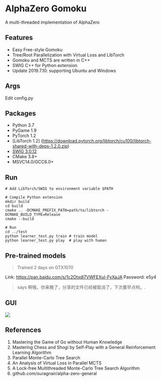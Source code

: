 # AlphaZero Gomoku
A multi-threaded implementation of AlphaZero

## Features
* Easy Free-style Gomoku
* Tree/Root Parallelization with Virtual Loss and LibTorch
* Gomoku and MCTS are written in C++
* SWIG C++ for Python extension
* Update 2019.7.10: supporting Ubuntu and Windows

## Args
Edit config.py

## Packages

* Python 3.7
* PyGame 1.9
* PyTorch 1.2
* [LibTorch 1.2] (https://download.pytorch.org/libtorch/cu100/libtorch-shared-with-deps-1.2.0.zip)
* [SWIG 3.0.12](https://sourceforge.net/projects/swig/files/)
* CMake 3.8+
* MSVC14.0/GCC6.0+

## Run
```
# Add LibTorch/SWIG to environment variable $PATH

# Compile Python extension
mkdir build
cd build
cmake .. -DCMAKE_PREFIX_PATH=path/to/libtorch -DCMAKE_BUILD_TYPE=Release
cmake --build

# Run
cd ../test
python learner_test.py train # train model
python learner_test.py play  # play with human
```

## Pre-trained models
> Trained 2 days on GTX1070

Link: https://pan.baidu.com/s/1c2Otxdl7VWFEXul-FyXaJA Password: e5y4

>says 啊哦，你来晚了，分享的文件已经被取消了，下次要早点哟。.


## GUI
![](https://github.com/hijkzzz/alpha-zero-gomoku/blob/master/assets/gomoku_gui.png)

## References
1. Mastering the Game of Go without Human Knowledge
2. Mastering Chess and Shogi by Self-Play with a General Reinforcement Learning Algorithm
3. Parallel Monte-Carlo Tree Search
4. An Analysis of Virtual Loss in Parallel MCTS
5. A Lock-free Multithreaded Monte-Carlo Tree Search Algorithm
6. github.com/suragnair/alpha-zero-general
